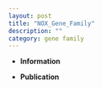 ```yaml
---
layout: post
title: "NOX_Gene_Family"
description: ""
category: gene family
---
```


* **Information**  

* **Publication**  


